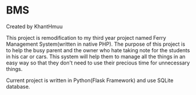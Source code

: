 # BMS
Created by KhantHmuu

This project is remodification to my third year project named Ferry Management System(written in native PHP).
The purpose of this project is to help the busy parent and the owner who hate taking note for the students in his car or cars.
This system will help them to manage all the things in an easy way so that they don't need to use their precious time for unnecessary things.

Current project is written in Python(Flask Framework) and use SQLite database.
